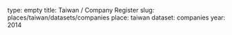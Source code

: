 type: empty
title: Taiwan / Company Register
slug: places/taiwan/datasets/companies
place: taiwan
dataset: companies
year: 2014
